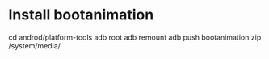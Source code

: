 # Install bootanimation
cd androd/platform-tools
adb root
adb remount
adb push bootanimation.zip /system/media/
